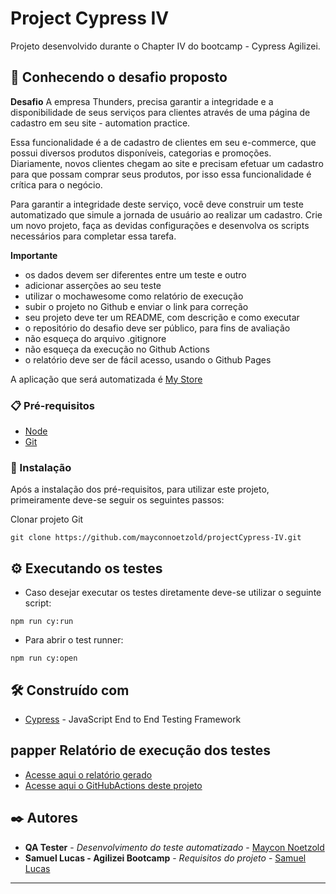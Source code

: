 ﻿# Project Cypress IV

Projeto desenvolvido durante o Chapter IV do bootcamp - Cypress Agilizei.

## 🚀 Conhecendo o desafio proposto

**Desafio**
A empresa Thunders, precisa garantir a integridade e a disponibilidade de seus serviços para clientes através de uma página de cadastro em seu site - automation practice.

Essa funcionalidade é a de cadastro de clientes em seu e-commerce, que possui diversos produtos disponíveis, categorias e promoções. Diariamente, novos clientes chegam ao site e precisam efetuar um cadastro para que possam comprar seus produtos, por isso essa funcionalidade é crítica para o negócio.

Para garantir a integridade deste serviço, você deve construir um teste automatizado que simule a jornada de usuário ao realizar um cadastro. Crie um novo projeto, faça as devidas configurações e desenvolva os scripts necessários para completar essa tarefa.


**Importante**
- os dados devem ser diferentes entre um teste e outro
- adicionar asserções ao seu teste
- utilizar o mochawesome como relatório de execução
- subir o projeto no Github e enviar o link para correção
- seu projeto deve ter um README, com descrição e como executar
- o repositório do desafio deve ser público, para fins de avaliação
- não esqueça do arquivo .gitignore
- não esqueça da execução no Github Actions
- o relatório deve ser de fácil acesso, usando o Github Pages

A aplicação que será automatizada é [My Store](http://automationpractice.com/index.php)
### 📋 Pré-requisitos
- [Node](https://nodejs.org/en/)
- [Git](https://git-scm.com/)

### 🔧 Instalação
Após a instalação dos pré-requisitos, para utilizar este projeto, primeiramente deve-se seguir os seguintes passos:

Clonar projeto Git
```
git clone https://github.com/mayconnoetzold/projectCypress-IV.git
```
## ⚙️ Executando os testes
- Caso desejar executar os testes diretamente deve-se utilizar o seguinte script:
```
npm run cy:run
```
- Para abrir o test runner:
```
npm run cy:open
```
## 🛠️ Construído com

* [Cypress](https://www.cypress.io/) - JavaScript End to End Testing Framework

## papper Relatório de execução dos testes

* [Acesse aqui o relatório gerado](https://mayconnoetzold.github.io/projectCypress-IV/)
* [Acesse aqui o GitHubActions deste projeto](https://github.com/mayconnoetzold/projectCypress-IV/actions/workflows/Test.yml)


## ✒️ Autores
* **QA Tester** - *Desenvolvimento do teste automatizado* - [Maycon Noetzold](https://github.com/mayconnoetzold)
* **Samuel Lucas - Agilizei Bootcamp** - *Requisitos do projeto* - [Samuel Lucas](https://github.com/samlucax)
---
